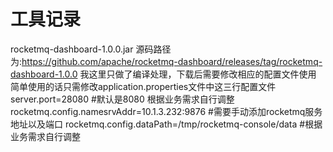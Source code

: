 # 工具记录
rocketmq-dashboard-1.0.0.jar
源码路径为:https://github.com/apache/rocketmq-dashboard/releases/tag/rocketmq-dashboard-1.0.0
我这里只做了编译处理，下载后需要修改相应的配置文件使用
简单使用的话只需修改application.properties文件中这三行配置文件
server.port=28080   #默认是8080 根据业务需求自行调整
rocketmq.config.namesrvAddr=10.1.3.232:9876  #需要手动添加rocketmq服务地址以及端口
rocketmq.config.dataPath=/tmp/rocketmq-console/data #根据业务需求自行调整
